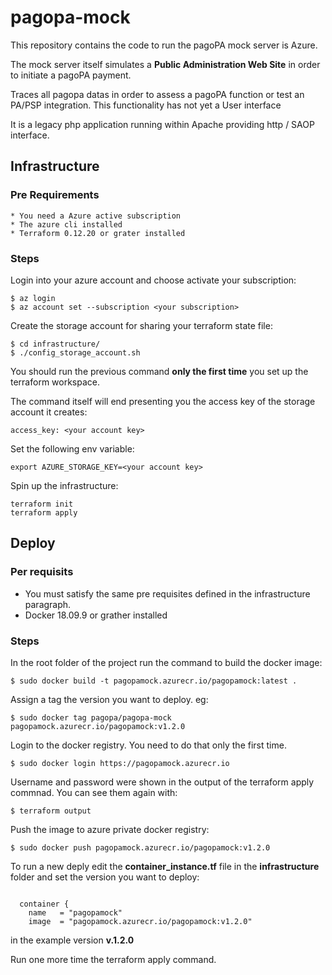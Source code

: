 # pagopa-mock

This repository contains the code to run the pagoPA mock server is Azure.

The mock server itself simulates a **Public Administration Web Site** in order to initiate a pagoPA payment.

Traces all pagopa datas in order to assess a pagoPA function or test an PA/PSP integration. 
This functionality has not yet a User interface

It is a legacy php application running within Apache providing http / SAOP interface.

## Infrastructure

### Pre Requirements
    * You need a Azure active subscription
    * The azure cli installed
    * Terraform 0.12.20 or grater installed

### Steps
Login into your azure account and choose activate your subscription:

```
$ az login 
$ az account set --subscription <your subscription>
```

Create the storage account for sharing your terraform state file:

```
$ cd infrastructure/
$ ./config_storage_account.sh
```
You should run the previous command **only the first time** you set up the terraform workspace.

The command itself will end presenting you the access key of the storage account it creates: 
```
access_key: <your account key>
```
Set the following env variable:

```
export AZURE_STORAGE_KEY=<your account key>
```

Spin up the infrastructure:
```
terraform init
terraform apply

```


## Deploy

### Per requisits

* You must satisfy the same pre requisites defined in the infrastructure paragraph.
* Docker 18.09.9 or grather installed

### Steps 

In the root folder of the project run the command to build the docker image:

```
$ sudo docker build -t pagopamock.azurecr.io/pagopamock:latest .
```

Assign a tag the version you want to deploy. eg:

```
$ sudo docker tag pagopa/pagopa-mock pagopamock.azurecr.io/pagopamock:v1.2.0
```

Login to the docker registry. You need to do that only the first time.
```
$ sudo docker login https://pagopamock.azurecr.io
```
Username and password were shown in the output of the terraform apply commnad.
You can see them again with:
```
$ terraform output
```

Push the image to azure private docker registry:

```
$ sudo docker push pagopamock.azurecr.io/pagopamock:v1.2.0
```

To run a new deply edit the **container_instance.tf** file in the **infrastructure** folder and set the version you want to deploy:

```

  container {
    name   = "pagopamock"
    image  = "pagopamock.azurecr.io/pagopamock:v1.2.0"
```
in the example version **v.1.2.0**

Run one more time the terraform apply command.
